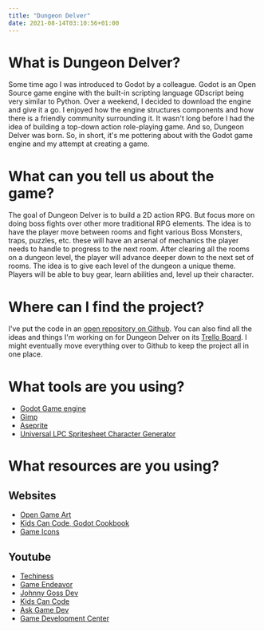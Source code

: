 ```yaml
---
title: "Dungeon Delver"
date: 2021-08-14T03:10:56+01:00
---
```


# What is Dungeon Delver?
Some time ago I was introduced to Godot by a colleague. Godot is an Open Source game engine with the built-in scripting language GDscript being very similar to Python. Over a weekend, I decided to download the engine and give it a go. I enjoyed how the engine structures components and how there is a friendly community surrounding it. It wasn't long before I had the idea of building a top-down action role-playing game. And so, Dungeon Delver was born. So, in short, it's me pottering about with the Godot game engine and my attempt at creating a game.

# What can you tell us about the game?
The goal of Dungeon Delver is to build a 2D action RPG. But focus more on doing boss fights over other more traditional RPG elements. The idea is to have the player move between rooms and fight various Boss Monsters, traps, puzzles, etc. these will have an arsenal of mechanics the player needs to handle to progress to the next room. After clearing all the rooms on a dungeon level, the player will advance deeper down to the next set of rooms.
The idea is to give each level of the dungeon a unique theme. Players will be able to buy gear, learn abilities and, level up their character.

# Where can I find the project?
I've put the code in an [open repository on Github](https://github.com/BlommaertsEdwin/DungeonDelver).
You can also find all the ideas and things I'm working on for Dungeon Delver on its [Trello Board](https://trello.com/b/OYhKtffw/dungeon-delver-idea-board). I might eventually move everything over to Github to keep the project all in one place.

# What tools are you using?
* [Godot Game engine](https://godotengine.org/)
* [Gimp](https://www.gimp.org/)
* [Aseprite](https://www.aseprite.org/)
* [Universal LPC Spritesheet Character Generator](https://sanderfrenken.github.io/Universal-LPC-Spritesheet-Character-Generator/)

# What resources are you using?
## Websites
* [Open Game Art](https://opengameart.org/)
* [Kids Can Code, Godot Cookbook](https://kidscancode.org/godot_recipes/)
* [Game Icons](https://game-icons.net/)

## Youtube
* [Techiness](https://www.youtube.com/channel/UCAMrQK48dhLdd0gLPscW6-Q)
* [Game Endeavor](https://www.youtube.com/c/GameEndeavor)
* [Johnny Goss Dev](https://www.youtube.com/c/johnnygossdev)
* [Kids Can Code](https://www.youtube.com/c/KidscancodeOrg)
* [Ask Game Dev](https://www.youtube.com/c/AskGamedev)
* [Game Development Center](https://www.youtube.com/c/GameDevelopmentCenter)

